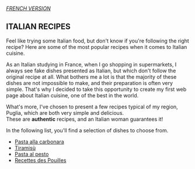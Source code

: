 [*FRENCH VERSION*](../fr/README.MD)

## ITALIAN RECIPES
Feel like trying some Italian food, but don't know if you're following the right recipe? 
Here are some of the most popular recipes when it comes to Italian cuisine.

As an Italian studying in France, when I go shopping in supermarkets, I always see fake dishes presented as Italian, but which don't follow the original recipe at all. What bothers me a lot is that the majority of these dishes are not impossible to make, and their preparation is often very simple. That's why I decided to take this opportunity to create my first web page about Italian cuisine, one of the best in the world. 

What's more, I've chosen to present a few recipes typical of my region, Puglia, which are both very simple and delicious.  
These are **authentic** recipes, and an Italian woman guarantees it!

In the following list, you'll find a selection of dishes to choose from. 
- [Pasta alla carbonara](pastacarbonara.md)
- [Tiramisù](tiramisù.md)
- [Pasta al pesto](pesto.md)
- [Recettes des Pouilles](apulia.md)

